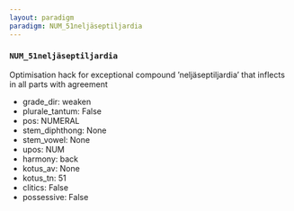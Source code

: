 ```yaml
---
layout: paradigm
paradigm: NUM_51neljäseptiljardia
---
```

### ` NUM_51neljäseptiljardia `

Optimisation hack for exceptional compound ’neljäseptiljardia’ that inflects in all parts with agreement
* grade_dir: weaken
* plurale_tantum: False
* pos: NUMERAL
* stem_diphthong: None
* stem_vowel: None
* upos: NUM
* harmony: back
* kotus_av: None
* kotus_tn: 51
* clitics: False
* possessive: False
